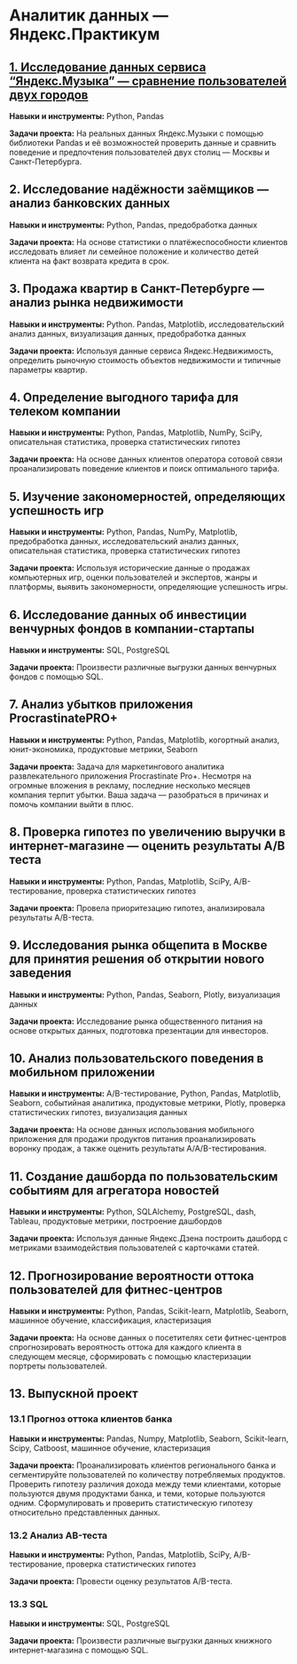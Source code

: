 # Аналитик данных — Яндекс.Практикум

## [1.  Исследование данных сервиса “Яндекс.Музыка” — сравнение пользователей двух городов](https://github.com/DmiyriySav/Yandex_Practicum_Projects/tree/main/1.%20%D0%98%D1%81%D1%81%D0%BB%D0%B5%D0%B4%D0%BE%D0%B2%D0%B0%D0%BD%D0%B8%D0%B5%20%D0%B4%D0%B0%D0%BD%D0%BD%D1%8B%D1%85%20%D1%81%D0%B5%D1%80%D0%B2%D0%B8%D1%81%D0%B0%20%E2%80%9C%D0%AF%D0%BD%D0%B4%D0%B5%D0%BA%D1%81.%D0%9C%D1%83%D0%B7%D1%8B%D0%BA%D0%B0%E2%80%9D)
**Навыки и инструменты:** Python, Pandas

**Задачи проекта:** На реальных данных Яндекс.Музыки c помощью библиотеки Pandas и её возможностей проверить данные и сравнить поведение и предпочтения пользователей двух столиц — Москвы и Санкт-Петербурга.

## 2. Исследование надёжности заёмщиков — анализ банковских данных
**Навыки и инструменты:** Python, Pandas, предобработка данных

**Задачи проекта:** На основе статистики о платёжеспособности клиентов исследовать влияет ли семейное положение и количество детей клиента на факт возврата кредита в срок.

## 3. Продажа квартир в Санкт-Петербурге — анализ рынка недвижимости
**Навыки и инструменты:** Python. Pandas, Matplotlib, исследовательский анализ данных, визуализация данных, предобработка данных

**Задачи проекта:** Используя данные сервиса Яндекс.Недвижимость, определить рыночную стоимость объектов недвижимости и типичные параметры квартир.

## 4. Определение выгодного тарифа для телеком компании
**Навыки и инструменты:** Python, Pandas, Matplotlib, NumPy, SciPy, описательная статистика, проверка статистических гипотез

**Задачи проекта:** На основе данных клиентов оператора сотовой связи проанализировать поведение клиентов и поиск оптимального тарифа.

## 5. Изучение закономерностей, определяющих успешность игр
**Навыки и инструменты:** Python, Pandas, NumPy, Matplotlib, предобработка данных, исследовательский анализ данных, описательная статистика, проверка статистических гипотез

**Задачи проекта:** Используя исторические данные о продажах компьютерных игр, оценки пользователей и экспертов, жанры и платформы, выявить закономерности, определяющие успешность игры.

## 6. Исследование данных об инвестиции венчурных фондов в компании-стартапы
**Навыки и инструменты:** SQL, PostgreSQL

**Задачи проекта:** Произвести различные выгрузки данных венчурных фондов с помощью SQL.

## 7. Анализ убытков приложения ProcrastinatePRO+
**Навыки и инструменты:** Python, Pandas, Matplotlib, когортный анализ, юнит-экономика, продуктовые метрики, Seaborn

**Задачи проекта:** Задача для маркетингового аналитика развлекательного приложения Procrastinate Pro+. Несмотря на огромные вложения в рекламу, последние несколько месяцев компания терпит убытки. Ваша задача — разобраться в причинах и помочь компании выйти в плюс.

## 8. Проверка гипотез по увеличению выручки в интернет-магазине — оценить результаты A/B теста
**Навыки и инструменты:** Python, Pandas, Matplotlib, SciPy, A/B-тестирование, проверка статистических гипотез

**Задачи проекта:** Провела приоритезацию гипотез, анализировала результаты A/B-теста.

## 9. Исследования рынка общепита в Москве для принятия решения об открытии нового заведения
**Навыки и инструменты:** Python, Pandas, Seaborn, Plotly, визуализация данных

**Задачи проекта:** Исследование рынка общественного питания на основе открытых данных, подготовка презентации для инвесторов.

## 10. Анализ пользовательского поведения в мобильном приложении
**Навыки и инструменты:** A/B-тестирование, Python, Pandas, Matplotlib, Seaborn, событийная аналитика, продуктовые метрики, Plotly, проверка статистических гипотез, визуализация данных

**Задачи проекта:** На основе данных использования мобильного приложения для продажи продуктов питания проанализировать воронку продаж, а также оценить результаты A/A/B-тестирования.

## 11. Создание дашборда по пользовательским событиям для агрегатора новостей
**Навыки и инструменты:** Python, SQLAlchemy, PostgreSQL, dash, Tableau, продуктовые метрики, построение дашбордов

**Задачи проекта:** Используя данные Яндекс.Дзена построить дашборд с метриками взаимодействия пользователей с карточками статей.

## 12. Прогнозирование вероятности оттока пользователей для фитнес-центров
**Навыки и инструменты:** Python, Pandas, Scikit-learn, Matplotlib, Seaborn, машинное обучение, классификация, кластеризация

**Задачи проекта:** На основе данных о посетителях сети фитнес-центров спрогнозировать вероятность оттока для каждого клиента в следующем месяце, сформировать с помощью кластеризации портреты пользователей.

## 13. Выпускной проект

### 13.1 Прогноз оттока клиентов банка
**Навыки и инструменты:** Pandas, Numpy, Matplotlib, Seaborn, Scikit-learn, Scipy, Catboost, машинное обучение, кластеризация

**Задачи проекта:** Проанализировать клиентов регионального банка и сегментируйте пользователей по количеству потребляемых продуктов. Проверить гипотезу различия дохода между теми клиентами, которые пользуются двумя продуктами банка, и теми, которые пользуются одним. Сформулировать и проверить статистическую гипотезу относительно представленных данных.

### 13.2 Анализ АB-теста
**Навыки и инструменты:** Python, Pandas, Matplotlib, SciPy, A/B-тестирование, проверка статистических гипотез

**Задачи проекта:** Провести оценку результатов A/B-теста.

### 13.3 SQL
**Навыки и инструменты:** SQL, PostgreSQL

**Задачи проекта:** Произвести различные выгрузки данных книжного интернет-магазина с помощью SQL.
